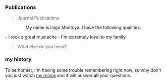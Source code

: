 ### Publications 

> Journal Publications
<p style="text-align: center;">
My name is Inigo Montoya. I have the following qualities:
</p>
- I rock a great mustache
- I'm extremely loyal to my family

>What else do you need?

### my history

To be honest, I'm having some trouble remembering right now, so why don't you just watch [my movie](http://en.wikipedia.org/wiki/The_Princess_Bride_%28film%29) and it will answer **all** your questions.
